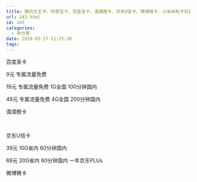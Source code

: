 ```yaml
---
title: 腾讯大王卡、阿里宝卡、百度圣卡、滴滴橙卡、京东U信卡、微博微卡、小米米粉卡对比
url: 243.html
id: 243
categories:
  - 未分类
date: 2018-05-17 11:25:39
tags:
---
```


百度圣卡

9元 专属流量免费

19元 专属流量免费 1G全国 100分钟国内

49元 专属流量免费 4G全国 200分钟国内

滴滴橙卡

&nbsp;

京东U信卡

39元 10G省内 60分钟国内

69元 20G省内 60分钟国内 一年京东PLUs

微博微卡

&nbsp;